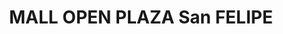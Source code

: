 ---
title: "MALL OPEN PLAZA San FELIPE"
url: /san-felipe/mall-open-plaza-san-felipe/
shop: centro comercial
---